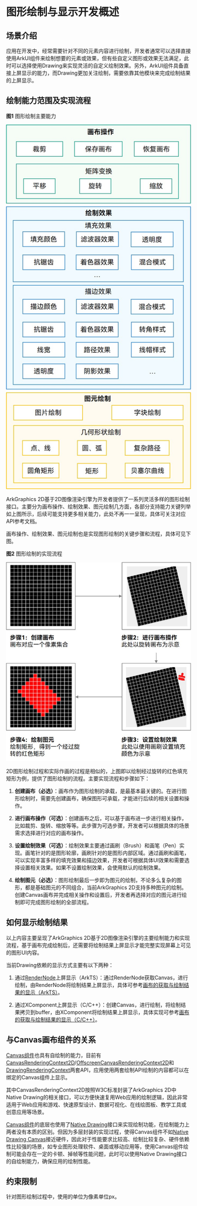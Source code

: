 # 图形绘制与显示开发概述

<!--Kit: ArkGraphics 2D-->
<!--Subsystem: Graphics-->
<!--Owner: @hangmengxin-->
<!--SE: @wangyanglan-->
<!--TSE: @nobuggers-->

## 场景介绍

应用在开发中，经常需要针对不同的元素内容进行绘制，开发者通常可以选择直接使用ArkUI组件来绘制想要的元素或效果，但有些自定义图形或效果无法满足，此时可以选择使用Drawing来实现灵活的自定义绘制效果。另外，ArkUI组件具备直接上屏显示的能力，而Drawing更加关注绘制，需要依靠其他模块来完成绘制结果的上屏显示。


## 绘制能力范围及实现流程

**图1** 图形绘制主要能力

![drawing](figures/drawing.jpg)


ArkGraphics 2D基于2D图像渲染引擎为开发者提供了一系列灵活多样的图形绘制接口。主要分为画布操作、绘制效果、图元绘制几方面，各部分支持能力关键列举如上图所示，后续可能支持更多相关能力，此处不再一一呈现，具体可关注对应API参考文档。


画布操作、绘制效果、图元绘制也是实现图形绘制的关键步骤和流程，具体可见下图。


**图2** 图形绘制的实现流程 

![drawProcess](figures/drawProcess.jpg)


2D图形绘制过程和实际作画的过程是相似的，上图即以绘制经过旋转的红色填充矩形为例，提供了图形绘制的流程。主要实现流程和步骤如下：


1. **创建画布（必选）**：画布作为图形绘制的承载，是最基本最关键的。在进行图形绘制时，需要先创建画布，确保图形可承载，才能进行后续的相关设置和操作。

2. **进行画布操作（可选）**：创建画布之后，可以基于画布进一步进行相关操作，比如裁剪、旋转、缩放等等。此步骤为可选步骤，开发者可以根据具体的场景需求选择进行对应的画布操作。

3. **设置绘制效果（可选）**：绘制效果主要通过画刷（Brush）和画笔（Pen）实现。画笔针对的是图形轮廓，画刷针对的是图形内部区域。通过画刷和画笔，可以实现丰富多样的填充效果和描边效果，开发者可根据具体UI效果和需要选择设置相关效果。如果不设置绘制效果，会使用默认的绘制效果。

4. **绘制图元（必选）**：图形绘制最后一步即为图元的绘制，不论多么复杂的图形，都是基础图元的不同组合，当前ArkGraphics 2D支持多种图元的绘制。创建Canvas画布并完成相关操作和设置后，开发者再选择对应的图元进行绘制即可完成图形绘制的全部流程。


## 如何显示绘制结果

以上内容主要呈现了ArkGraphics 2D基于2D图像渲染引擎的主要绘制能力和实现流程，基于画布完成绘制后，还需要将绘制结果上屏显示才能完整实现屏幕上可见的图形UI内容。

当前Drawing依赖的显示方式主要有以下两种：

1. 通过[RenderNode](../reference/apis-arkui/js-apis-arkui-renderNode.md)上屏显示（ArkTS）：通过RenderNode获取Canvas，进行绘制，由RenderNode将绘制结果上屏显示，具体可参考[画布的获取与绘制结果的显示（ArkTS）](canvas-get-result-draw-arkts.md#获取可直接显示的canvas画布)。

2. 通过XComponent上屏显示（C/C++）：创建Canvas，进行绘制，将绘制结果拷贝到buffer，由XComponent将绘制结果上屏显示，具体实现可参考[画布的获取与绘制结果的显示（C/C++）](canvas-get-result-draw-c.md#获取可直接显示的canvas画布)。


## 与Canvas画布组件的关系

[Canvas组件](../reference/apis-arkui/arkui-ts/ts-components-canvas-canvas.md)也具有自绘制的能力，目前有[CanvasRenderingContext2D](../reference/apis-arkui/arkui-ts/ts-canvasrenderingcontext2d.md)/[OffscreenCanvasRenderingContext2D](../reference/apis-arkui/arkui-ts/ts-offscreencanvasrenderingcontext2d.md)和[DrawingRenderingContext](../reference/apis-arkui/arkui-ts/ts-drawingrenderingcontext.md)两套API，应用使用两套绘制API绘制的内容都可以在绑定的Canvas组件上显示。

其中CanvasRenderingContext2D按照W3C标准封装了ArkGraphics 2D中Native Drawing的相关接口，可以方便快速复用Web应用的绘制逻辑，因此非常适用于Web应用和游戏、快速原型设计、数据可视化、在线绘图板、教学工具或创意应用等场景。

[Canvas组件](../reference/apis-arkui/arkui-ts/ts-components-canvas-canvas.md)的底层也使用了[Native Drawing](../reference/apis-arkgraphics2d/capi-drawing.md)接口来实现绘制功能，在绘制能力上两者没有本质的区别。但因为多层封装的实现过程，使得Canvas组件不如[Native Drawing Canvas](../reference/apis-arkgraphics2d/capi-drawing-canvas-h.md)接近硬件，因此对于性能要求比较高、绘制比较复杂、硬件依赖性比较强的场景，如专业图形处理软件、桌面或移动应用等，使用Canvas组件绘制可能会存在一定的卡顿、掉帧等性能问题，此时可以使用Native Drawing接口的自绘制能力，确保应用的绘制性能。


## 约束限制

针对图形绘制过程中，使用的单位为像素单位px。

<!--RP1--><!--RP1End-->